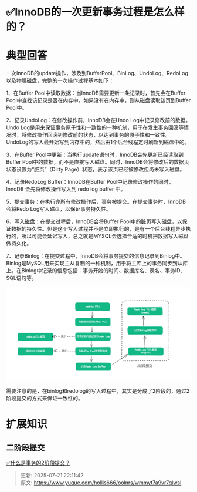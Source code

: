 # ✅InnoDB的一次更新事务过程是怎么样的？

# 典型回答


一次InnoDB的update操作，涉及到BufferPool、BinLog、UndoLog、RedoLog以及物理磁盘，完整的一次操作过程基本如下：



1、在Buffer Pool中读取数据：当InnoDB需要更新一条记录时，首先会在Buffer Pool中查找该记录是否在内存中。如果没有在内存中，则从磁盘读取该页到Buffer Pool中。



2、记录UndoLog：在修改操作前，InnoDB会在Undo Log中记录修改前的数据。Undo Log是用来保证事务原子性和一致性的一种机制，用于在发生事务回滚等情况时，将修改操作回滚到修改前的状态，以达到事务的原子性和一致性。UndoLog的写入最开始写到内存中的，然后由1个后台线程定时刷新到磁盘中的。



3、在Buffer Pool中更新：当执行update语句时，InnoDB会先更新已经读取到Buffer Pool中的数据，而不是直接写入磁盘。同时，InnoDB会将修改后的数据页状态设置为“脏页”（Dirty Page）状态，表示该页已经被修改但尚未写入磁盘。



4、记录RedoLog Buffer：InnoDB在Buffer Pool中记录修改操作的同时，InnoDB 会先将修改操作写入到 redo log buffer 中。



5、提交事务：在执行完所有修改操作后，事务被提交。在提交事务时，InnoDB会将Redo Log写入磁盘，以保证事务持久性。



6、写入磁盘：在提交过程后，InnoDB会将Buffer Pool中的脏页写入磁盘，以保证数据的持久性。但是这个写入过程并不是立即执行的，是有一个后台线程异步执行的，所以可能会延迟写入，总之就是MYSQL会选择合适的时机把数据写入磁盘做持久化。



7、记录Binlog：在提交过程中，InnoDB会将事务提交的信息记录到Binlog中。Binlog是MySQL用来实现主从复制的一种机制，用于将主库上的事务同步到从库上。在Binlog中记录的信息包括：事务开始的时间、数据库名、表名、事务ID、SQL语句等。



![1692360052478-7a123e12-d590-438f-9abd-c968f0b7b2bb.png](./img/76s11ddw8Kbky2OF/1692360052478-7a123e12-d590-438f-9abd-c968f0b7b2bb-230793.png)



需要注意的是，在binlog和redolog的写入过程中，其实是分成了2阶段的，通过2阶段提交的方式来保证一致性的。



# 扩展知识


## 二阶段提交


[✅什么是事务的2阶段提交？](https://www.yuque.com/hollis666/oolnrs/geuks1bbiwd39h1r)







> 更新: 2025-07-21 22:11:42  
> 原文: <https://www.yuque.com/hollis666/oolnrs/wmmyt7a9vr7qlwsl>